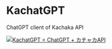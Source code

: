 # KachatGPT
ChatGPT client of Kachaka API

[![KachatGPT = ChatGPT + カチャカAPI](https://img.youtube.com/vi/9i9h4mhdT2M/0.jpg)](https://www.youtube.com/watch?v=9i9h4mhdT2M)
